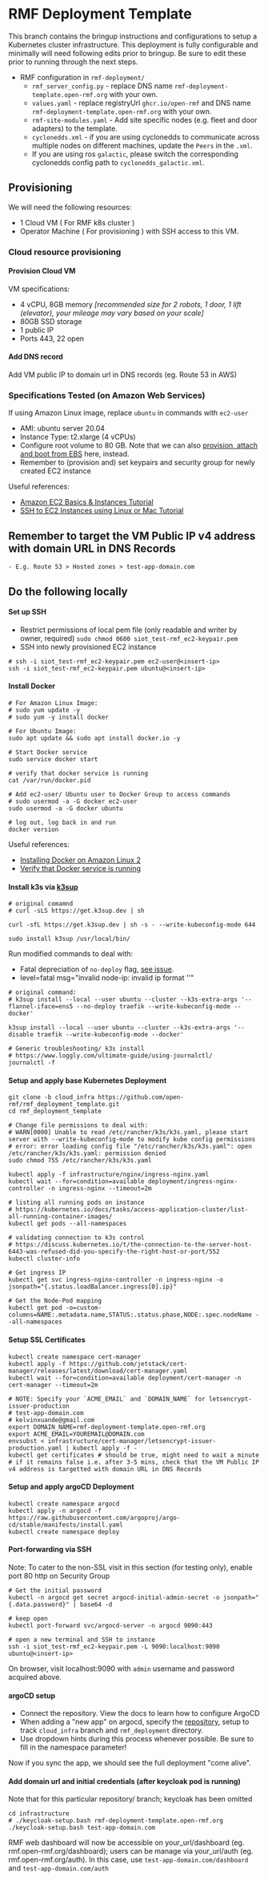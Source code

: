 # RMF Deployment Template
This branch contains the bringup instructions and configurations to setup a Kubernetes cluster infrastructure.
This deployment is fully configurable and minimally will need following edits prior to bringup. Be sure to edit these prior to running through the next steps.
- RMF configuration in `rmf-deployment/`
    - `rmf_server_config.py` - replace DNS name `rmf-deployment-template.open-rmf.org` with your own.
    - `values.yaml` - replace registryUrl `ghcr.io/open-rmf` and DNS name `rmf-deployment-template.open-rmf.org` with your own.
    - `rmf-site-modules.yaml` - Add site specific nodes (e.g. fleet and door adapters) to the template.
    - `cyclonedds.xml` - if you are using cyclonedds to communicate across multiple nodes on different machines, update the `Peers` in the `.xml`.
    - If you are using ros `galactic`, please switch the corresponding cyclonedds config path to `cyclonedds_galactic.xml`.

## Provisioning
We will need the following resources:
* 1 Cloud VM ( For RMF k8s cluster )
* Operator Machine ( For provisioning ) with SSH access to this VM.

### Cloud resource provisioning

#### Provision Cloud VM
VM specifications:
- 4 vCPU, 8GB memory _[recommended size for 2 robots, 1 door, 1 lift (elevator), your mileage may vary based on your scale]_
- 80GB SSD storage
- 1 public IP
- Ports 443, 22 open

#### Add DNS record
Add VM public IP to domain url in DNS records (eg. Route 53 in AWS)

### Specifications Tested (on Amazon Web Services)

If using Amazon Linux image, replace `ubuntu` in commands with `ec2-user`
- AMI: ubuntu server 20.04
- Instance Type: t2.xlarge (4 vCPUs)
- Configure root volume to 80 GB. Note that we can also [provision, attach and boot from EBS](https://www.youtube.com/watch?v=pKA46UVy874) here, instead.
- Remember to (provision and) set keypairs and security group for newly created EC2 instance

Useful references:
- [Amazon EC2 Basics & Instances Tutorial](https://www.youtube.com/watch?v=iHX-jtKIVNA)
- [SSH to EC2 Instances using Linux or Mac Tutorial](https://www.youtube.com/watch?v=8UqtMcX_kg0)

## Remember to target the VM Public IP v4 address with domain URL in DNS Records
    - E.g. Route 53 > Hosted zones > test-app-domain.com

## Do the following locally

#### Set up SSH
- Restrict permissions of local pem file (only readable and writer by owner, required)
`sudo chmod 0600 siot_test-rmf_ec2-keypair.pem` 
- SSH into newly provisioned EC2 instance
```
# ssh -i siot_test-rmf_ec2-keypair.pem ec2-user@<insert-ip>
ssh -i siot_test-rmf_ec2-keypair.pem ubuntu@<insert-ip>
```

#### Install Docker
```
# For Amazon Linux Image:
# sudo yum update -y
# sudo yum -y install docker

# For Ubuntu Image:
sudo apt update && sudo apt install docker.io -y

# Start Docker service
sudo service docker start

# verify that docker service is running
cat /var/run/docker.pid

# Add ec2-user/ Ubuntu user to Docker Group to access commands
# sudo usermod -a -G docker ec2-user
sudo usermod -a -G docker ubuntu

# log out, log back in and run
docker version
```
Useful references:
- [Installing Docker on Amazon Linux 2](https://stackoverflow.com/questions/53918841/how-to-install-docker-on-amazon-linux2)
- [Verify that Docker service is running](https://www.howtogeek.com/devops/how-to-check-if-the-docker-daemon-or-a-container-is-running/#:~:text=Another%20way%20to%20check%20for,and%20ready%20for%20CLI%20connections)

#### Install k3s via [k3sup](https://github.com/alexellis/k3sup)
```
# original comamnd
# curl -sLS https://get.k3sup.dev | sh

curl -sfL https://get.k3sup.dev | sh -s - --write-kubeconfig-mode 644

sudo install k3sup /usr/local/bin/
```
Run modified commands to deal with:
- Fatal depreciation of `no-deploy` flag, [see issue](https://github.com/k3s-io/k3s/issues/1160).
- level=fatal msg="invalid node-ip: invalid ip format ''"
```
# original command:
# k3sup install --local --user ubuntu --cluster --k3s-extra-args '--flannel-iface=ens5 --no-deploy traefik --write-kubeconfig-mode --docker'

k3sup install --local --user ubuntu --cluster --k3s-extra-args '--disable traefik --write-kubeconfig-mode --docker'

# Generic troubleshooting/ k3s install
# https://www.loggly.com/ultimate-guide/using-journalctl/
journalctl -f
```

#### Setup and apply base Kubernetes Deployment
```
git clone -b cloud_infra https://github.com/open-rmf/rmf_deployment_template.git
cd rmf_deployment_template

# Change file permissions to deal with:
# WARN[0000] Unable to read /etc/rancher/k3s/k3s.yaml, please start server with --write-kubeconfig-mode to modify kube config permissions 
# error: error loading config file "/etc/rancher/k3s/k3s.yaml": open /etc/rancher/k3s/k3s.yaml: permission denied
sudo chmod 755 /etc/rancher/k3s/k3s.yaml

kubectl apply -f infrastructure/nginx/ingress-nginx.yaml
kubectl wait --for=condition=available deployment/ingress-nginx-controller -n ingress-nginx --timeout=2m

# listing all running pods on instance
# https://kubernetes.io/docs/tasks/access-application-cluster/list-all-running-container-images/
kubectl get pods --all-namespaces

# validating connection to k3s control
# https://discuss.kubernetes.io/t/the-connection-to-the-server-host-6443-was-refused-did-you-specify-the-right-host-or-port/552
kubectl cluster-info

# Get ingress IP
kubectl get svc ingress-nginx-controller -n ingress-nginx -o jsonpath="{.status.loadBalancer.ingress[0].ip}"

# Get the Node-Pod mapping
kubectl get pod -o=custom-columns=NAME:.metadata.name,STATUS:.status.phase,NODE:.spec.nodeName --all-namespaces
```

#### Setup SSL Certificates
```
kubectl create namespace cert-manager
kubectl apply -f https://github.com/jetstack/cert-manager/releases/latest/download/cert-manager.yaml
kubectl wait --for=condition=available deployment/cert-manager -n cert-manager --timeout=2m

# NOTE: Specify your `ACME_EMAIL` and `DOMAIN_NAME` for letsencrypt-issuer-production
# test-app-domain.com
# kelvinxuande@gmail.com
export DOMAIN_NAME=rmf-deployment-template.open-rmf.org
export ACME_EMAIL=YOUREMAIL@DOMAIN.com
envsubst < infrastructure/cert-manager/letsencrypt-issuer-production.yaml | kubectl apply -f -
kubectl get certificates # should be true, might need to wait a minute
# if it remains false i.e. after 3-5 mins, check that the VM Public IP v4 address is targetted with domain URL in DNS Records
```

#### Setup and apply argoCD Deployment
```
kubectl create namespace argocd
kubectl apply -n argocd -f https://raw.githubusercontent.com/argoproj/argo-cd/stable/manifests/install.yaml
kubectl create namespace deploy
```

#### Port-forwarding via SSH
Note: To cater to the non-SSL visit in this section (for testing only), enable port 80 http on Security Group
```
# Get the initial password
kubectl -n argocd get secret argocd-initial-admin-secret -o jsonpath="{.data.password}" | base64 -d

# keep open
kubectl port-forward svc/argocd-server -n argocd 9090:443

# open a new terminal and SSH to instance 
ssh -i siot_test-rmf_ec2-keypair.pem -L 9090:localhost:9090 ubuntu@<insert-ip>
```
On browser, visit localhost:9090 with `admin` username and password acquired above.

#### argoCD setup
- Connect the repository. View the docs to learn how to configure ArgoCD
- When adding a "new app" on argocd, specify the [repository](https://github.com/open-rmf/rmf_deployment_template.git), setup to track `cloud_infra` branch and `rmf_deployment` directory.
- Use dropdown hints during this process whenever possible. Be sure to fill in the namespace parameter!

Now if you sync the app, we should see the full deployment "come alive".

#### Add domain url and initial credentials (after keycloak pod is running)
Note that for this particular repository/ branch; keycloak has been omitted
```
cd infrastructure
# ./keycloak-setup.bash rmf-deployment-template.open-rmf.org
./keycloak-setup.bash test-app-domain.com
```
RMF web dashboard will now be accessible on your_url/dashboard (eg. rmf.open-rmf.org/dashboard); users can be manage via your_url/auth (eg. rmf.open-rmf.org/auth). In this case, use `test-app-domain.com/dashboard` and `test-app-domain.com/auth`

